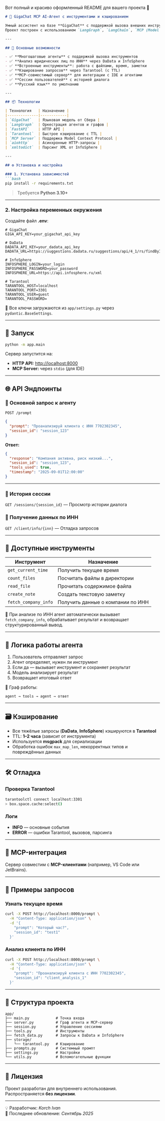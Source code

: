 Вот полный и красиво оформленный README для вашего проекта 🚀  

```markdown
# 🤖 GigaChat MCP AI-Агент с инструментами и кэшированием

Умный ассистент на базе **GigaChat** с поддержкой вызова внешних инструментов, анализа данных и кэширования через **Tarantool**.  
Проект построен с использованием `LangGraph`, `LangChain`, `MCP (Model Context Protocol)` и `FastAPI`.

---

## 🔧 Основные возможности

- ✅ **Многошаговые агенты** с поддержкой вызова инструментов  
- ✅ **Анализ юридических лиц по ИНН** через DaData и InfoSphere  
- ✅ **Встроенные инструменты**: работа с файлами, время, заметки  
- ✅ **Кэширование запросов** через Tarantool (с TTL)  
- ✅ **MCP-совместимый сервер** для интеграции с IDE и агентами  
- ✅ **Сессии пользователей** с историей диалога  
- ✅ **Русский язык** по умолчанию  

---

## 📦 Технологии

| Технология   | Назначение |
|--------------|------------|
| `GigaChat`   | Языковая модель от Сбера |
| `LangGraph`  | Оркестрация агентов и графов |
| `FastAPI`    | HTTP API |
| `Tarantool`  | Быстрое кэширование с TTL |
| `MCP Server` | Поддержка Model Context Protocol |
| `aiohttp`    | Асинхронные HTTP-запросы |
| `xmltodict`  | Парсинг XML от InfoSphere |

---

## ⚙️ Установка и настройка

### 1. Установка зависимостей
```bash
pip install -r requirements.txt
```
> Требуется **Python 3.10+**

---

### 2. Настройка переменных окружения
Создайте файл **.env**:

```env
# GigaChat
GIGA_API_KEY=your_gigachat_api_key

# DaData
DADATA_API_KEY=your_dadata_api_key
DADATA_URL=https://suggestions.dadata.ru/suggestions/api/4_1/rs/findById/party

# InfoSphere
INFOSPHERE_LOGIN=your_login
INFOSPHERE_PASSWORD=your_password
INFOSPHERE_URL=https://api.infosphere.ru/xml

# Tarantool
TARANTOOL_HOST=localhost
TARANTOOL_PORT=3301
TARANTOOL_USER=guest
TARANTOOL_PASSWORD=
```

🔐 Все ключи загружаются из `app/settings.py` через `pydantic.BaseSettings`.

---

## 🚀 Запуск

```bash
python -m app.main
```

Сервер запустится на:  
- **HTTP API:** [http://localhost:8000](http://localhost:8000)  
- **MCP Server:** через `stdio` (для IDE)  

---

## 🌐 API Эндпоинты

### 🔹 Основной запрос к агенту
`POST /prompt`

```json
{
  "prompt": "Проанализируй клиента с ИНН 7702302345",
  "session_id": "session_123"
}
```

**Ответ:**
```json
{
  "response": "Компания активна, риск низкий...",
  "session_id": "session_123",
  "tools_used": true,
  "timestamp": "2025-09-01T12:00:00"
}
```

---

### 🔹 История сессии
`GET /sessions/{session_id}` — Просмотр истории диалога  

### 🔹 Получение данных по ИНН
`GET /client/info/{inn}` — Отладка запросов  

---

## 🧰 Доступные инструменты

| Инструмент           | Назначение |
|----------------------|------------|
| `get_current_time`   | Получить текущее время |
| `count_files`        | Посчитать файлы в директории |
| `read_file`          | Прочитать содержимое файла |
| `create_note`        | Создать текстовую заметку |
| `fetch_company_info` | Получить данные о компании по ИНН |

📌 При анализе по ИНН агент автоматически вызывает `fetch_company_info`, обрабатывает результат и возвращает структурированный вывод.  

---

## 🔄 Логика работы агента

1. Пользователь отправляет запрос  
2. Агент определяет, нужен ли инструмент  
3. Если да — вызывает инструмент и сохраняет результат  
4. Модель анализирует результат  
5. Возвращает итоговый ответ  

🔁 Граф работы:
```
agent → tools → agent → ответ
```

---

## 🗃️ Кэширование

- Все тяжёлые запросы (**DaData**, **InfoSphere**) кэшируются в **Tarantool**  
- TTL: **1–2 часа** (зависит от инструмента)  
- Используется **msgpack** для сериализации  
- Обработка ошибок `max_map_len`, некорректных типов и повреждённых данных  

---

## 🛠️ Отладка

### Проверка Tarantool
```bash
tarantoolctl connect localhost:3301
> box.space.cache:select()
```

### Логи
- **INFO** — основные события  
- **ERROR** — ошибки Tarantool, вызовов, парсинга  

---

## 🔗 MCP-интеграция

Сервер совместим с **MCP-клиентами** (например, VS Code или JetBrains).  

---

## 🧪 Примеры запросов

### Узнать текущее время
```bash
curl -X POST http://localhost:8000/prompt \
  -H "Content-Type: application/json" \
  -d '{
    "prompt": "Который час?",
    "session_id": "test1"
  }'
```

### Анализ клиента по ИНН
```bash
curl -X POST http://localhost:8000/prompt \
  -H "Content-Type: application/json" \
  -d '{
    "prompt": "Проанализируй клиента с ИНН 7702302345",
    "session_id": "client_analysis_1"
  }'
```

---

## 📁 Структура проекта

```
app/
├── main.py            # Точка входа
├── server.py          # Граф агента и MCP-сервер
├── session.py         # Управление сессиями
├── tools.py           # Инструменты
├── fetch_data.py      # Запросы к DaData и InfoSphere
├── storage/
│   └── tarantool.py   # Кэширование
├── prompts.py         # Системный промпт
├── settings.py        # Настройки
└── utils.py           # Вспомогательные функции
```

---

## 📄 Лицензия

Проект разработан для внутреннего использования.  
Распространяется **без лицензии**.

---

💡 Разработчик: *Korch Ivan*  
📅 Последнее обновление: *Сентябрь 2025*